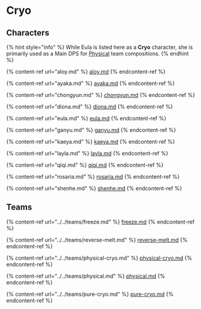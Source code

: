 # Cryo

## Characters

{% hint style="info" %}
While Eula is listed here as a **Cryo** character, she is primarily used as a Main DPS for [Physical](../../teams/physical.md) team compositions.
{% endhint %}

{% content-ref url="aloy.md" %}
[aloy.md](aloy.md)
{% endcontent-ref %}

{% content-ref url="ayaka.md" %}
[ayaka.md](ayaka.md)
{% endcontent-ref %}

{% content-ref url="chongyun.md" %}
[chongyun.md](chongyun.md)
{% endcontent-ref %}

{% content-ref url="diona.md" %}
[diona.md](diona.md)
{% endcontent-ref %}

{% content-ref url="eula.md" %}
[eula.md](eula.md)
{% endcontent-ref %}

{% content-ref url="ganyu.md" %}
[ganyu.md](ganyu.md)
{% endcontent-ref %}

{% content-ref url="kaeya.md" %}
[kaeya.md](kaeya.md)
{% endcontent-ref %}

{% content-ref url="layla.md" %}
[layla.md](layla.md)
{% endcontent-ref %}

{% content-ref url="qiqi.md" %}
[qiqi.md](qiqi.md)
{% endcontent-ref %}

{% content-ref url="rosaria.md" %}
[rosaria.md](rosaria.md)
{% endcontent-ref %}

{% content-ref url="shenhe.md" %}
[shenhe.md](shenhe.md)
{% endcontent-ref %}



## Teams

{% content-ref url="../../teams/freeze.md" %}
[freeze.md](../../teams/freeze.md)
{% endcontent-ref %}

{% content-ref url="../../teams/reverse-melt.md" %}
[reverse-melt.md](../../teams/reverse-melt.md)
{% endcontent-ref %}

{% content-ref url="../../teams/physical-cryo.md" %}
[physical-cryo.md](../../teams/physical-cryo.md)
{% endcontent-ref %}

{% content-ref url="../../teams/physical.md" %}
[physical.md](../../teams/physical.md)
{% endcontent-ref %}

{% content-ref url="../../teams/pure-cryo.md" %}
[pure-cryo.md](../../teams/pure-cryo.md)
{% endcontent-ref %}
